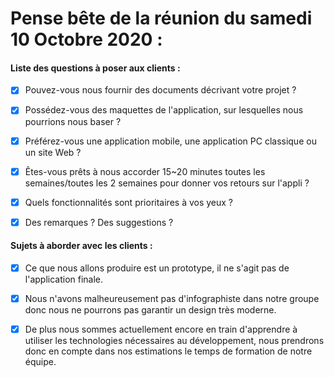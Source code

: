 # Pense bête de la réunion du samedi 10 Octobre 2020 :



#### Liste des questions à poser aux clients :

- [x] Pouvez-vous nous fournir des documents décrivant votre projet ?
- [x] Possédez-vous des maquettes de l'application, sur lesquelles nous pourrions nous baser ?
- [x] Préférez-vous une application mobile, une application PC classique ou un site Web ?
- [x] Êtes-vous prêts à nous accorder 15~20 minutes toutes les semaines/toutes les 2 semaines pour donner vos retours sur l'appli ?
- [x] Quels fonctionnalités sont prioritaires à vos yeux ?
- [x] Des remarques ? Des suggestions ?



#### Sujets à aborder avec les clients :

- [x] Ce que nous allons produire est un prototype, il ne s'agit pas de l'application finale.
- [x] Nous n'avons malheureusement pas d'infographiste dans notre groupe donc nous ne pourrons pas garantir un design très moderne.
- [x] De plus nous sommes actuellement encore en train d'apprendre à utiliser les technologies nécessaires au développement, nous prendrons donc en compte dans nos estimations le temps de formation de notre équipe. 



